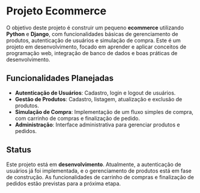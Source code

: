 # Projeto Ecommerce

O objetivo deste projeto é construir um pequeno **ecommerce** utilizando **Python** e **Django**, com funcionalidades básicas de gerenciamento de produtos, autenticação de usuários e simulação de compra. Este é um projeto em desenvolvimento, focado em aprender e aplicar conceitos de programação web, integração de banco de dados e boas práticas de desenvolvimento.

## Funcionalidades Planejadas

- **Autenticação de Usuários**: Cadastro, login e logout de usuários.
- **Gestão de Produtos**: Cadastro, listagem, atualização e exclusão de produtos.
- **Simulação de Compra**: Implementação de um fluxo simples de compra, com carrinho de compras e finalização de pedido.
- **Administração**: Interface administrativa para gerenciar produtos e pedidos.

## Status

Este projeto está em **desenvolvimento**. Atualmente, a autenticação de usuários já foi implementada, e o gerenciamento de produtos está em fase de construção. As funcionalidades de carrinho de compras e finalização de pedidos estão previstas para a próxima etapa.
